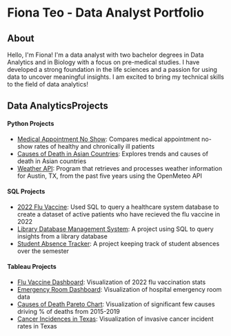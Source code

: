 # Fiona Teo - Data Analyst Portfolio

## About 
Hello, I'm Fiona! I'm a data analyst with two bachelor degrees in Data Analytics and in Biology with a focus on pre-medical studies. I have developed a strong foundation in the life sciences and a passion for using data to uncover meaningful insights. I am excited to bring my technical skills to the field of data analytics!

## Data AnalyticsProjects
#### **Python Projects**
- [Medical Appointment No Show](https://github.com/fiona-teo/Medical-Appointment-No-show): Compares medical appointment no-show rates of healthy and chronically ill patients 
- [Causes of Death in Asian Countries](https://github.com/fiona-teo/Causes-of-Death-in-Asian-Countries): Explores trends and causes of death in Asian countries
- [Weather API](https://github.com/fiona-teo/Weather-Data-Analysis-and-Storage-System): Program that retrieves and processes weather information for Austin, TX, from the past five years using the OpenMeteo API

#### **SQL Projects**
- [2022 Flu Vaccine](https://github.com/fiona-teo/VaccineSQL): Used SQL to query a healthcare system database to create a dataset of active patients who have recieved the flu vaccine in 2022
- [Library Database Management System](https://github.com/fiona-teo/Library-Management-System-SQL): A project using SQL to query insights from a library database 
- [Student Absence Tracker](https://github.com/fiona-teo/StudentAbsenceTrackerSQL): A project keeping track of student absences over the semester

#### **Tableau Projects**
- [Flu Vaccine Dashboard](https://github.com/fiona-teo/Flu-Vaccine-Dashboard): Visualization of 2022 flu vaccination stats
- [Emergency Room Dashboard](https://github.com/fiona-teo/Emergency-Room-Dashboard/tree/main): Visualization of hospital emergency room data
- [Causes of Death Pareto Chart](https://github.com/fiona-teo/Causes-of-Death-Pareto-Chart): Visualization of significant few causes driving % of deaths from 2015-2019
- [Cancer Incidences in Texas](https://github.com/fiona-teo/Cancer-Incidences-Texas-2017-2022): Visualization of invasive cancer incident rates in Texas

